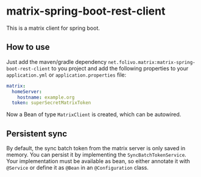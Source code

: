 # matrix-spring-boot-rest-client

This is a matrix client for spring boot.

## How to use
Just add the maven/gradle dependency `net.folivo.matrix:matrix-spring-boot-rest-client` to you project and add the following properties to your `application.yml` or `application.properties` file:

```yaml
matrix:
  homeServer:
    hostname: example.org
  token: superSecretMatrixToken
```

Now a Bean of type `MatrixClient` is created, which can be autowired.

## Persistent sync
By default, the sync batch token from the matrix server is only saved in memory. You can persist it by implementing the `SyncBatchTokenService`. Your implementation must be available as bean, so either annotate it with `@Service` or define it as `@Bean` in an `@Configuration` class.
